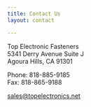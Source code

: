 ```yaml
---
title: Contact Us
layout: contact

---
```

Top Electronic Fasteners  
5341 Derry Avenue Suite J  
Agoura Hills, CA 91301

Phone: 818-885-9185  
Fax: 818-865-9188

<a href="mailto:sales@topelectronics.net">sales@topelectronics.net</a>